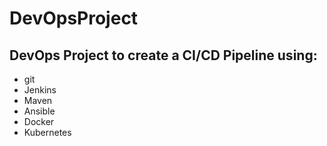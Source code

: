 # DevOpsProject



## DevOps Project to create a CI/CD Pipeline using:
- git 
- Jenkins
- Maven
- Ansible
- Docker
- Kubernetes

